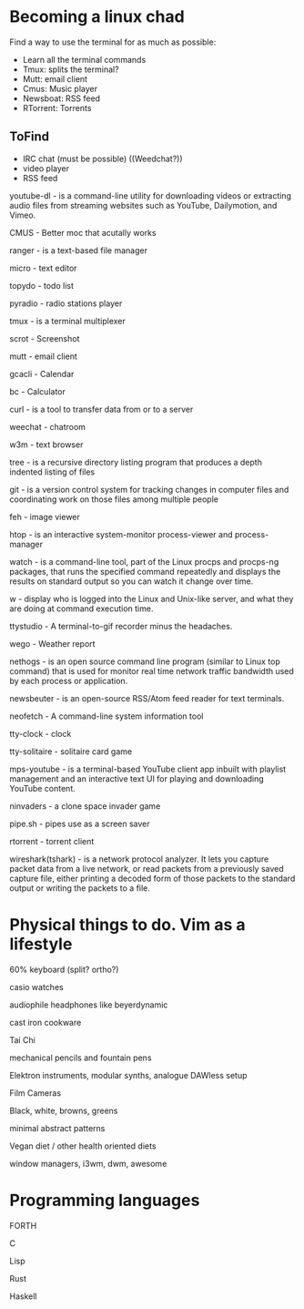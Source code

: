 # Becoming a linux chad
Find a way to use the terminal for as much as possible:
* Learn all the terminal commands
* Tmux: splits the terminal?
* Mutt: email client
* Cmus: Music player
* Newsboat: RSS feed
* RTorrent: Torrents
## ToFind
* IRC chat (must be possible) ((Weedchat?))
* video player
* RSS feed

youtube-dl - is a command-line utility for downloading videos or extracting audio files from streaming websites such as YouTube, Dailymotion, and Vimeo.

CMUS - Better moc that acutally works

​ranger - is a text-based file manager

​micro - text editor

​topydo - todo list

​pyradio - radio stations player

​tmux - is a terminal multiplexer

​scrot - Screenshot

​mutt - email client

​gcacli - Calendar

​bc - Calculator

​curl - is a tool to transfer data from or to a server

​weechat - chatroom

​w3m - text browser

​tree - is a recursive directory listing program that produces a depth indented listing of files

​git - is a version control system for tracking changes in computer files and coordinating work on those files among multiple people

​feh - image viewer

​htop - is an interactive system-monitor process-viewer and process-manager

​watch - is a command-line tool, part of the Linux procps and procps-ng packages, that runs the specified command repeatedly and displays the results on standard output so you can watch it change over time.

​w - display who is logged into the Linux and Unix-like server, and what they are doing at command execution time.

​ttystudio - A terminal-to-gif recorder minus the headaches.

​wego - Weather report

​nethogs - is an open source command line program (similar to Linux top command) that is used for monitor real time network traffic bandwidth used by each process or application.

​newsbeuter - is an open-source RSS/Atom feed reader for text terminals.

​neofetch - A command-line system information tool

​tty-clock - clock

​tty-solitaire - solitaire card game

​mps-youtube - is a terminal-based YouTube client app inbuilt with playlist management and an interactive text UI for playing and downloading YouTube content.

​ninvaders - a clone space invader game

​pipe.sh - pipes use as a screen saver

​rtorrent - torrent client

​wireshark(tshark) - is a network protocol analyzer. It lets you capture packet data from a live network, or read packets from a previously saved capture file, either printing a decoded form of those packets to the standard output or writing the packets to a file.


# Physical things to do. Vim as a lifestyle
60% keyboard (split? ortho?)

casio watches

audiophile headphones like beyerdynamic

cast iron cookware

Tai Chi

mechanical pencils and fountain pens

Elektron instruments, modular synths, analogue DAWless setup

Film Cameras

Black, white, browns, greens

minimal abstract patterns

Vegan diet / other health oriented diets

window managers, i3wm, dwm, awesome


# Programming languages

FORTH

C

Lisp

Rust

Haskell
